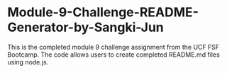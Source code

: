 # Module-9-Challenge-README-Generator-by-Sangki-Jun
This is the completed module 9 challenge assignment from the UCF FSF Bootcamp. The code allows users to create completed README.md files using node.js.
